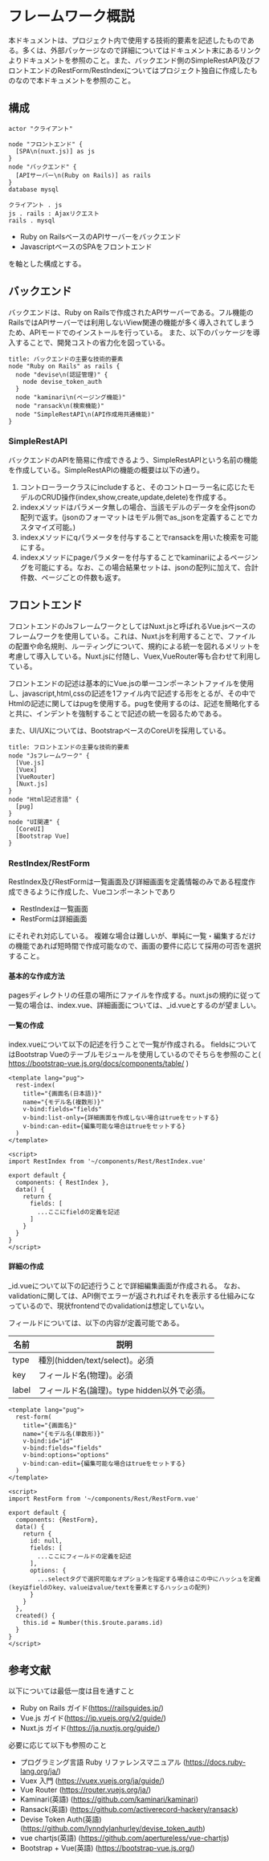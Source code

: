 フレームワーク概説
==================

本ドキュメントは、プロジェクト内で使用する技術的要素を記述したものである。多くは、外部パッケージなので詳細についてはドキュメント末にあるリンクよりドキュメントを参照のこと。また、バックエンド側のSimpleRestAPI及びフロントエンドのRestForm/RestIndexについてはプロジェクト独自に作成したものなので本ドキュメントを参照のこと。

構成
----
```puml
actor "クライアント"

node "フロントエンド" {
  [SPA\n(nuxt.js)] as js
}
node "バックエンド" {
  [APIサーバー\n(Ruby on Rails)] as rails
}
database mysql

クライアント . js
js . rails : Ajaxリクエスト
rails . mysql
```

* Ruby on RailsベースのAPIサーバーをバックエンド
* JavascriptベースのSPAをフロントエンド

を軸とした構成とする。

バックエンド
------------

バックエンドは、Ruby on Railsで作成されたAPIサーバーである。フル機能のRailsではAPIサーバーでは利用しないView関連の機能が多く導入されてしまうため、APIモードでのインストールを行っている。
また、以下のパッケージを導入することで、開発コストの省力化を図っている。

```puml
title: バックエンドの主要な技術的要素
node "Ruby on Rails" as rails {
  node "devise\n(認証管理)" {
    node devise_token_auth
  }
  node "kaminari\n(ページング機能)"
  node "ransack\n(検索機能)"
  node "SimpleRestAPI\n(API作成用共通機能)"
}
```

### SimpleRestAPI

バックエンドのAPIを簡易に作成できるよう、SimpleRestAPIという名前の機能を作成している。SimpleRestAPIの機能の概要は以下の通り。

1. コントローラークラスにincludeすると、そのコントローラー名に応じたモデルのCRUD操作(index,show,create,update,delete)を作成する。
1. indexメソッドはパラメータ無しの場合、当該モデルのデータを全件jsonの配列で返す。(jsonのフォーマットはモデル側でas_jsonを定義することでカスタマイズ可能。)
1. indexメソッドにqパラメータを付与することでransackを用いた検索を可能にする。
1. indexメソッドにpageパラメターを付与することでkaminariによるページングを可能にする。なお、この場合結果セットは、jsonの配列に加えて、合計件数、ページごとの件数も返す。

フロントエンド
--------------

フロントエンドのJsフレームワークとしてはNuxt.jsと呼ばれるVue.jsベースのフレームワークを使用している。これは、Nuxt.jsを利用することで、ファイルの配置や命名規則、ルーティングについて、規約による統一を図れるメリットを考慮して導入している。Nuxt.jsに付随し、Vuex,VueRouter等も合わせて利用している。

フロントエンドの記述は基本的にVue.jsの単一コンポーネントファイルを使用し、javascript,html,cssの記述を1ファイル内で記述する形をとるが、その中でHtmlの記述に関してはpugを使用する。pugを使用するのは、記述を簡略化すると共に、インデントを強制することで記述の統一を図るためである。

また、UI/UXについては、BootstrapベースのCoreUIを採用している。

```puml
title: フロントエンドの主要な技術的要素
node "Jsフレームワーク" {
  [Vue.js]
  [Vuex]
  [VueRouter]
  [Nuxt.js]
}
node "Html記述言語" {
  [pug]
}
node "UI関連" {
  [CoreUI]
  [Bootstrap Vue]
}

```

### RestIndex/RestForm

RestIndex及びRestFormは一覧画面及び詳細画面を定義情報のみである程度作成できるように作成した、Vueコンポーネントであり

* RestIndexは一覧画面
* RestFormは詳細画面

にそれぞれ対応している。
複雑な場合は難しいが、単純に一覧・編集するだけの機能であれば短時間で作成可能なので、画面の要件に応じて採用の可否を選択すること。

#### 基本的な作成方法

pagesディレクトリの任意の場所にファイルを作成する。nuxt.jsの規約に従って一覧の場合は、index.vue、詳細画面については、_id.vueとするのが望ましい。

#### 一覧の作成

index.vueについて以下の記述を行うことで一覧が作成される。
fieldsについてはBootstrap Vueのテーブルモジュールを使用しているのでそちらを参照のこと( https://bootstrap-vue.js.org/docs/components/table/ )

```
<template lang="pug">
  rest-index(
    title="{画面名(日本語)}"
    name="{モデル名(複数形)}"
    v-bind:fields="fields"
    v-bind:list-only={詳細画面を作成しない場合はtrueをセットする}
    v-bind:can-edit={編集可能な場合はtrueをセットする}
  )
</template>

<script>
import RestIndex from '~/components/Rest/RestIndex.vue'

export default {
  components: { RestIndex },
  data() {
    return {
      fields: [
        ...ここにfieldの定義を記述
      ]
    }
  }
}
</script>
```

#### 詳細の作成

_id.vueについて以下の記述行うことで詳細編集画面が作成される。
なお、validationに関しては、API側でエラーが返されればそれを表示する仕組みになっているので、現状frontendでのvalidationは想定していない。

フィールドについては、以下の内容が定義可能である。

| 名前 | 説明 |
|------|------|
| type   | 種別(hidden/text/select)。必須 |
| key    | フィールド名(物理)。必須 |
| label  | フィールド名(論理)。type hidden以外で必須。 |

```
<template lang="pug">
  rest-form(
    title="{画面名}"
    name="{モデル名(単数形)}"
    v-bind:id="id"
    v-bind:fields="fields"
    v-bind:options="options"
    v-bind:can-edit={編集可能な場合はtrueをセットする}
  )
</template>

<script>
import RestForm from '~/components/Rest/RestForm.vue'

export default {
  components: {RestForm},
  data() {
    return {
      id: null,
      fields: [
        ...ここにフィールドの定義を記述
      ],
      options: {
        ...selectタグで選択可能なオプションを指定する場合はこの中にハッシュを定義(keyはfieldのkey、valueはvalue/textを要素とするハッシュの配列)
      }
    }
  },
  created() {
    this.id = Number(this.$route.params.id)
  }
}
</script>
```

参考文献
--------

以下については最低一度は目を通すこと

* Ruby on Rails ガイド(https://railsguides.jp/)
* Vue.js ガイド(https://jp.vuejs.org/v2/guide/)
* Nuxt.js ガイド(https://ja.nuxtjs.org/guide/)

必要に応じて以下も参照のこと

* プログラミング言語 Ruby リファレンスマニュアル (https://docs.ruby-lang.org/ja/)
* Vuex 入門 (https://vuex.vuejs.org/ja/guide/)
* Vue Router (https://router.vuejs.org/ja/)
* Kaminari(英語) (https://github.com/kaminari/kaminari)
* Ransack(英語) (https://github.com/activerecord-hackery/ransack)
* Devise Token Auth(英語) (https://github.com/lynndylanhurley/devise_token_auth)
* vue chartjs(英語) (https://github.com/apertureless/vue-chartjs)
* Bootstrap + Vue(英語) (https://bootstrap-vue.js.org/)

